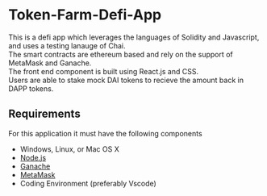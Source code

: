 # Token-Farm-Defi-App
This is a defi app which leverages the languages of Solidity and Javascript, and uses a testing lanauge of Chai.    
The smart contracts are ethereum based and rely on the support of MetaMask and Ganache.    
The front end component is built using React.js and CSS.    
Users are able to stake mock DAI tokens to recieve the amount back in DAPP tokens.

## Requirements
For this application it must have the following components
- Windows, Linux, or Mac OS X
- [Node.js](https://nodejs.org/en/)
- [Ganache](https://trufflesuite.com/ganache/)
- [MetaMask](https://metamask.io/)
- Coding Environment (preferably Vscode)

